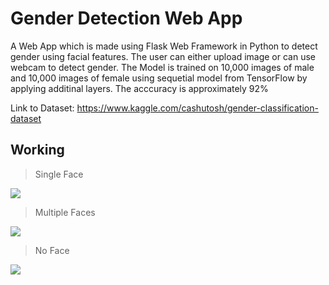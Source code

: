 # Gender Detection Web App
A Web App which is made using Flask Web Framework in Python to detect gender using facial features. 
The user can either upload image or can use webcam to detect gender. The Model is trained on 10,000 images of male and 10,000 images of female using sequetial model from TensorFlow by applying additinal layers. 
The acccuracy is approximately 92%

Link to Dataset: https://www.kaggle.com/cashutosh/gender-classification-dataset
## Working
> Single Face

![](https://thumbs.gfycat.com/RequiredDeafeningBat-size_restricted.gif)
> Multiple Faces

![](https://thumbs.gfycat.com/TiredPastBubblefish-size_restricted.gif)
> No Face

![](https://thumbs.gfycat.com/TalkativeFalseCockatiel-size_restricted.gif)
